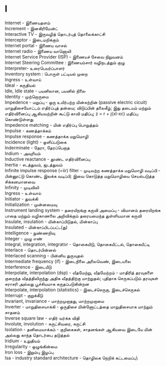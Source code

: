 # I
Internet - இணையதளம்\
Increment - இனகிரிமேன்ட்\
Interactive TV - இருவழித் தொடர்புத் தொலைக்காட்சி\
Interceptor - இடைமறிக்கும்\
Internet portal - இணைய வாசல்\
Internet radio - இணைய வானொலி\
Internet Service Provider (ISP) - இணையச் சேவை நிறுவனம்\
Internet Steering Committee : இணையம்சார் வழிநடத்தும் குழு\
Interpreter- உரைபெயர்ப்பாளர்\
Inventory system : பொருள் பட்டியல் முறை\
Ingress - உள்வாய்\
Ideal - கருதியல்\
Idle, Idle state - பயனிலான, பயனில் நிலை\
Identity - முற்றொருமை\
Impedence - மறுப்பு - ஒரு உயிர்பற்ற மின்சுற்றின் (passive electric cicuit) மாறுதிசையோட்டம் எதிர்ப்புத் தன்மை; விடுப்பின் தலைகீழ்; இது தடையம் மற்றும் எதிர்வினைப்பு ஆகியவற்றின் கூட்டு காவி மதிப்பு; z = r + j(xl-xc) மதிப்பு கொண்டுள்ளது\
Impedence matching - மின் எதிர்ப்பு பொறுத்தம்\
Impulse - கணத்தாக்கம்\
Impulse response - கணத்தாக்க மறுமொழி\
Incidence (light) - ஒளிப்படுகை\
Inderminate - தேரா, தேரப்பெறாத\
Indium - அவுரியம்\
Inductive reactance - தூண்ட எதிர்வினைப்பு\
Inertia - சடத்துவம், ஜடத்துவம்\
Infinite impulse response (=iir) filter - முடிவற்ற கணத்தாக்க மறுமொழி வடிப்பி - பின்னூட்டு கொண்ட இலக்க வடிப்பி; இவை கொடுத்த மறுமொழியை செயல்படுத்த சிக்கனமானவை\
Infinity - முடிவிலி\
Ingress - உள்வாய்\
Initiator - துவக்கி\
Initialization - முன்னமைவு\
Instrument landing system - தரையிறங்கு கருவி அமைப்பு - விமானம் தரையிறங்க பாதை மற்றும் வழிகாணலை அறிவிக்கும் தரையமைந்த துள்ளியமான கருவி\
Insulate, insulation - மின்காப்பிடுதல், மின்காப்பு\
Insulated - மின்காப்பிடப்பட்ட(து)\
Intelligence - நுண்ணறிவு\
Integer - முழு எண்\
Integral, integration, integrator - தொகையிடு, தொகையீட்டல், தொகையீட்டி\
Interlace - தொடர்பின்னல்\
Interlaced scanning - பின்னிய துருவுதல்\
Intermediate frequency (if) - இடைநிலை அலைவெண், இடையலை\
Interference - இடையீடு\
Interpolate, interpolation (dsp) - வீதமேற்று, வீதமேற்றம் - மாதிரித் தரவுகளை குறைந்த வீதத்திலிருந்து அதிக வீதத்திற்கு மாற்றுதல்; புதிதாக செருகப்படும் தரவுகள் சராசரி அல்லது பூச்சியமாக கருதப்படுகின்றன\
Interpolate, interpolation (statistics) - இடைச்செருகு, இடைச்செருகல்\
Interrupt - குறுக்கீடு\
Invariant, invariance - மாற்றமுறாதது, மாற்றமுறாமை\
Inverter - மாறுதிசையாக்கி - ஒருதிசை மின்னோட்டத்தை மாறுதிசையாக மாற்றும் சாதனம்\
Inverse square law - எதிர் வர்க்க விதி\
Involute, involution - சுருட்சிவரை, சுருட்சி\
Isolation - தனிமையாக்கம் - குறிகைகள், சாதனங்கள் ஆகியவை இடையே மின் அல்லது காந்த தொடர்பை தடுத்தல்\
Iridium - உறுதியம்\
Irregularity - ஒழுங்கின்மை\
Iron loss - இறும்பு இழப்பு\
Isa - industry standard architecture - தொழிலக நெறிக் கட்டமைப்பு\